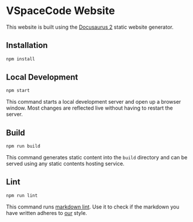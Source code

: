 # VSpaceCode Website

This website is built using the [Docusaurus 2](https://v2.docusaurus.io/) static website generator.

## Installation

```sh
npm install
```

## Local Development

```sh
npm start
```

This command starts a local development server and open up a browser window. Most changes are reflected live without having to restart the server.

## Build

```sh
npm run build
```

This command generates static content into the `build` directory and can be served using any static contents hosting service.

## Lint

```sh
npm run lint
```

This command runs [markdown lint](https://github.com/igorshubovych/markdownlint-cli). Use it to check if the markdown you have written adheres to [our](.markdownlint.yaml) style.
